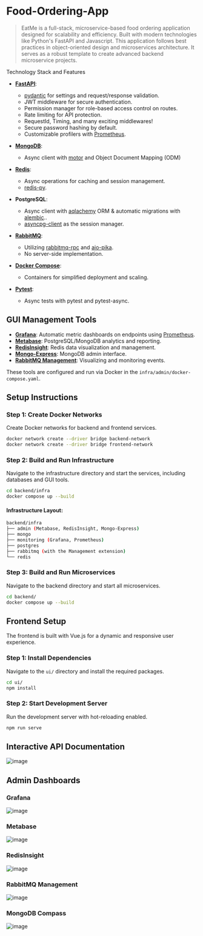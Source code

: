 # Food-Ordering-App


> EatMe is a full-stack, microservice-based food ordering application designed for scalability and efficiency. Built with modern technologies like Python's FastAPI and Javascript. This application follows best practices in object-oriented design and microservices architecture. It serves as a robust template to create advanced backend microservice projects.

Technology Stack and Features

- [**FastAPI**](https://fastapi.tiangolo.com):
    - [pydantic](https://docs.pydantic.dev) for settings and request/response validation.
    - JWT middleware for secure authentication.
    - Permission manager for role-based access control on routes.
    - Rate limiting for API protection.
    - RequestId, Timing, and many exciting middlewares!
    - Secure password hashing by default.
    - Customizable profilers with [Prometheus](https://prometheus.io/).

- [**MongoDB**](https://www.mongodb.com/): 
  - Async client with [motor](https://github.com/mongodb/motor) and Object Document Mapping (ODM) 

- [**Redis**](https://redis.io/):
  - Async operations for caching and session management.
  - [redis-py](https://github.com/redis/redis-py).

- **PostgreSQL**:
  - Async client with [aqlachemy](https://github.com/sqlalchemy/sqlalchemy) ORM & automatic migrations with [alembic](https://github.com/sqlalchemy/alembic)..
  - [asyncpg-client](https://github.com/deepmancer/asyncpg-client) as the session manager.

- [**RabbitMQ**](https://www.rabbitmq.com/):
  - Utilizing [rabbitmq-rpc](https://github.com/deepmancer/rabbitmq-rpc) and [aio-pika](https://github.com/mosquito/aio-pika).
  - No server-side implementation.

- [**Docker Compose**](https://www.docker.com):
  - Containers for simplified deployment and scaling.

- [**Pytest**](https://github.com/pytest-dev/pytest):
  - Async tests with pytest and pytest-async.

## **GUI Management Tools**
- [**Grafana**](https://grafana.com/): Automatic metric dashboards on endpoints using [Prometheus](https://prometheus.io/).
- [**Metabase**](https://www.metabase.com/): PostgreSQL/MongoDB analytics and reporting.
- [**RedisInsight**](https://redis.io/insight/): Redis data visualization and management.
- [**Mongo-Express**](https://github.com/mongo-express/mongo-express): MongoDB admin interface.
- [**RabbitMQ Management**](https://www.rabbitmq.com/docs/management): Visualizing and monitoring events.
 
These tools are configured and run via Docker in the `infra/admin/docker-compose.yaml`.

## **Setup Instructions**

### **Step 1: Create Docker Networks**

Create Docker networks for backend and frontend services.

```bash
docker network create --driver bridge backend-network
docker network create --driver bridge frontend-network
```

### **Step 2: Build and Run Infrastructure**

Navigate to the infrastructure directory and start the services, including databases and GUI tools.

```bash
cd backend/infra
docker compose up --build
```

#### **Infrastructure Layout:**

```bash
backend/infra
├── admin (Metabase, RedisInsight, Mongo-Express)
├── mongo
├── monitoring (Grafana, Prometheus)
├── postgres
├── rabbitmq (with the Management extension)
└── redis
```

### **Step 3: Build and Run Microservices**

Navigate to the backend directory and start all microservices.

```bash
cd backend/
docker compose up --build
```

## **Frontend Setup**

The frontend is built with Vue.js for a dynamic and responsive user experience.

### **Step 1: Install Dependencies**

Navigate to the `ui/` directory and install the required packages.

```bash
cd ui/
npm install
```

### **Step 2: Start Development Server**

Run the development server with hot-reloading enabled.

```bash
npm run serve
```

## Interactive API Documentation
![image](https://github.com/isabeljohnson001/Food-Ordering-App/blob/5c751cbaa7477a719dfb2c0b00f2c7f7ebdf434f/images/api_documentation.png)

## Admin Dashboards
### Grafana
![image](https://github.com/isabeljohnson001/Food-Ordering-App/blob/5c751cbaa7477a719dfb2c0b00f2c7f7ebdf434f/images/grafana.png)

### Metabase
![image](https://github.com/isabeljohnson001/Food-Ordering-App/blob/5c751cbaa7477a719dfb2c0b00f2c7f7ebdf434f/images/metabase.png)

### RedisInsight
![image](https://github.com/isabeljohnson001/Food-Ordering-App/blob/5c751cbaa7477a719dfb2c0b00f2c7f7ebdf434f/images/redis.png)

### RabbitMQ Management
![image](https://github.com/isabeljohnson001/Food-Ordering-App/blob/5c751cbaa7477a719dfb2c0b00f2c7f7ebdf434f/images/rabbitmq.png)

### MongoDB Compass
![image](https://github.com/isabeljohnson001/Food-Ordering-App/blob/5c751cbaa7477a719dfb2c0b00f2c7f7ebdf434f/images/mongodb.png)

